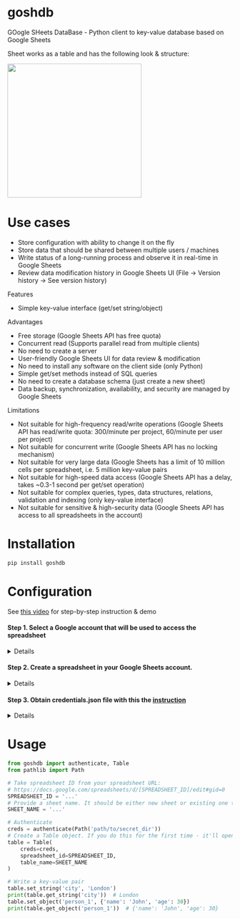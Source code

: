 # goshdb
GOogle SHeets DataBase - Python client to key-value database based on Google Sheets

Sheet works as a table and has the following look & structure:

<img src="https://github.com/artoby/goshdb/assets/6637041/cf3ba5d4-e1df-42ff-8487-3f18a27190fd" width="300">


# Use cases
- Store configuration with ability to change it on the fly
- Store data that should be shared between multiple users / machines
- Write status of a long-running process and observe it in real-time in Google Sheets
- Review data modification history in Google Sheets UI (File -> Version history -> See version history)

Features
- Simple key-value interface (get/set string/object)

Advantages
- Free storage (Google Sheets API has free quota)
- Concurrent read (Supports parallel read from multiple clients)
- No need to create a server
- User-friendly Google Sheets UI for data review & modification
- No need to install any software on the client side (only Python)
- Simple get/set methods instead of SQL queries
- No need to create a database schema (just create a new sheet)
- Data backup, synchronization, availability, and security are managed by Google Sheets

Limitations
- Not suitable for high-frequency read/write operations (Google Sheets API has read/write quota: 
300/minute per project, 60/minute per user per project)
- Not suitable for concurrent write (Google Sheets API has no locking mechanism)
- Not suitable for very large data (Google Sheets has a limit of 10 million cells per spreadsheet, 
i.e. 5 million key-value pairs
- Not suitable for high-speed data access (Google Sheets API has a delay, takes ~0.3-1 second per 
get/set operation)
- Not suitable for complex queries, types, data structures, relations, validation and indexing 
(only key-value interface)
- Not suitable for sensitive & high-security data (Google Sheets API has access to all 
spreadsheets in the account)

# Installation

```bash
pip install goshdb
```

# Configuration

See [this video](https://youtu.be/_J6Hy6KFgx4) for step-by-step instruction & demo

#### Step 1. Select a Google account that will be used to access the spreadsheet

<details>
<summary>Details</summary>

* Though `Table` uses only provided spreadsheet, credentials technically 
allow to read/write all the spreadsheets in the account.
* So it's recommended to use `Table` with a special service (non-personal)
account that doesn't have critical/secret spreadsheets that might be compromised.

</details>

#### Step 2. Create a spreadsheet in your Google Sheets account.

<details>
<summary>Details</summary>

* You should share the spreadsheet and provide write access to the account that will be used to 
access it (see Step 1).

</details>

#### Step 3. Obtain credentials.json file with this the [instruction](https://developers.google.com/sheets/api/quickstart/python)

<details>
<summary>Details</summary>

* If you do this for the first time - take `credentials.json` and put it in `secret_dir`.
* On a first attempt to create `Table` it'll open a browser window, ask you to sign in 
the target test account.
* Then the `token.json` file will be generated automatically and put in `secret_dir`.
* The `token.json` file will be used automatically for further access to the
target spreadsheet.
* You can use `token.json` to access the spreadsheet from another machine without completing the 
steps above

</details>


# Usage
```python
from goshdb import authenticate, Table
from pathlib import Path

# Take spreadsheet ID from your spreadsheet URL:
# https://docs.google.com/spreadsheets/d/[SPREADSHEET_ID]/edit#gid=0
SPREADSHEET_ID = '...'
# Provide a sheet name. It should be either new sheet or existing one that follows the required structure.
SHEET_NAME = '...'  

# Authenticate
creds = authenticate(Path('path/to/secret_dir'))
# Create a Table object. If you do this for the first time - it'll open a browser window (see Step 3 details)
table = Table(
    creds=creds,
    spreadsheet_id=SPREADSHEET_ID,
    table_name=SHEET_NAME
)

# Write a key-value pair
table.set_string('city', 'London')
print(table.get_string('city'))  # London
table.set_object('person_1', {'name': 'John', 'age': 30})
print(table.get_object('person_1'))  # {'name': 'John', 'age': 30}
```
